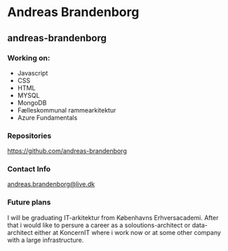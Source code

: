 # Andreas Brandenborg
## andreas-brandenborg
### Working on: 
-  Javascript
-  CSS
-  HTML
-  MYSQL
-  MongoDB
-  Fælleskommunal rammearkitektur
-  Azure Fundamentals
### Repositories 
https://github.com/andreas-brandenborg
### Contact Info
andreas.brandenborg@live.dk
### Future plans
I will be graduating IT-arkitektur from Københavns Erhversacademi. After that i would like to persure a career as a soloutions-architect or data-architect either at KoncernIT where i work now or at some other company with a large infrastructure. 
